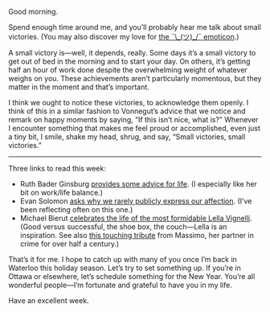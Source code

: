 Good morning.

Spend enough time around me, and you’ll probably hear me talk about small victories. (You may also discover my love for [the ¯\\\_(ツ)\_/¯ emoticon](https://lucascherkewski.com/shrug/).)

A small victory is—well, it depends, really. Some days it’s a small victory to get out of bed in the morning and to start your day. On others, it’s getting half an hour of work done despite the overwhelming weight of whatever weighs on you. These achievements aren’t particularly momentous, but they matter in the moment and that’s important.

I think we ought to notice these victories, to acknowledge them openly. I think of this in a similar fashion to Vonnegut’s advice that we notice and remark on happy moments by saying, “If this isn’t nice, what is?” Whenever I encounter something that makes me feel proud or accomplished, even just a tiny bit, I smile, shake my head, shrug, and say, “Small victories, small victories.”

***

Three links to read this week:

* Ruth Bader Ginsburg [provides some advice for life](https://www.nytimes.com/2016/10/02/opinion/sunday/ruth-bader-ginsburgs-advice-for-living.html). (I especially like her bit on work/life balance.)
* Evan Solomon [asks why we rarely publicly express our affection](http://www.macleans.ca/society/what-we-dont-talk-about-when-we-talk-about-gord-downie/). (I’ve been reflecting often on this one.)
* Michael Bierut [celebrates the life of the most formidable Lella Vignelli](https://designobserver.com/article.php?id=8277). (Good versus successful, the shoe box, the couch—Lella is an inspiration. See also [this touching tribute](http://www.vignelli.com/Designed_by_Lella.pdf) from Massimo, her partner in crime for over half a century.)

That’s it for me. I hope to catch up with many of you once I’m back in Waterloo this holiday season. Let’s try to set something up. If you’re in Ottawa or elsewhere, let’s schedule something for the New Year. You’re all wonderful people—I’m fortunate and grateful to have you in my life.

Have an excellent week.